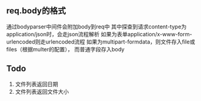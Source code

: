 ## req.body的格式
通过bodyparser中间件会附加body到req中
其中探查到请求content-type为application/json时，会走json流程解析
如果为表单application/x-www-form-urlencoded则走urlencoded流程
如果为multipart-formdata，则文件存入file或files（根据multer的配置），
而普通字段存入body

## Todo
1. 文件列表返回日期
2. 文件列表返回文件大小